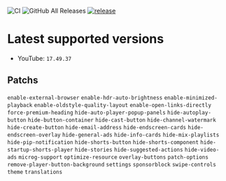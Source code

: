 
![CI](https://github.com/hntgl/Revanced-Build/workflows/CI/badge.svg)
![GitHub All Releases](https://img.shields.io/github/downloads/hntgl/Revanced-Build/total)
[![release](https://img.shields.io/github/release/hntgl/Revanced-Build.svg)](https://github.com/hntgl/Revanced-Build/releases)
# Latest supported versions
- YouTube: `17.49.37`

## Patchs
```enable-external-browser``` 
```enable-hdr-auto-brightness``` 
```enable-minimized-playback``` 
```enable-oldstyle-quality-layout``` 
```enable-open-links-directly``` 
```force-premium-heading``` 
```hide-auto-player-popup-panels``` 
```hide-autoplay-button``` 
```hide-button-container``` 
```hide-cast-button``` 
```hide-channel-watermark``` 
```hide-create-button``` 
```hide-email-address``` 
```hide-endscreen-cards``` 
```hide-endscreen-overlay``` 
```hide-general-ads``` 
```hide-info-cards``` 
```hide-mix-playlists``` 
```hide-pip-notification``` 
```hide-shorts-button``` 
```hide-shorts-component``` 
```hide-startup-shorts-player``` 
```hide-stories``` 
```hide-suggested-actions``` 
```hide-video-ads``` 
```microg-support``` 
```optimize-resource``` 
```overlay-buttons``` 
```patch-options``` 
```remove-player-button-background``` 
```settings``` 
```sponsorblock``` 
```swipe-controls``` 
```theme``` 
```translations``` 
